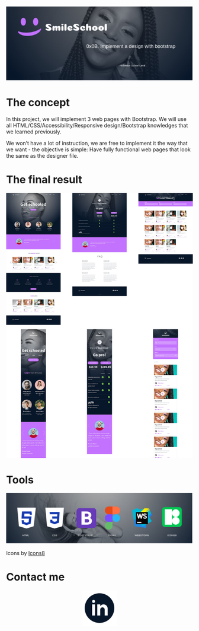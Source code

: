 <p align="center">
    <img src="images/banner.png">
</p>

# The concept

In this project, we will implement 3 web pages with Bootstrap. We will use all 
HTML/CSS/Accessibility/Responsive design/Bootstrap knowledges that we learned previously.

We won’t have a lot of instruction, we are free to implement it the way that we want - the 
objective is simple: Have fully functional web pages that look the same as the designer file.

# The final result

<p align="center">
    <img src="images/final_result.jpg">
</p>

# Tools
<p align="center">
    <img src="images/tools.png">
</p>

Icons by <a target="_blank" href="https://icons8.com">Icons8</a>

# Contact me
<p align="center">
    <a href="https://www.linkedin.com/in/elodieriou-dev/"><img src="images/linkedin-icon.png"></a>
</p>
